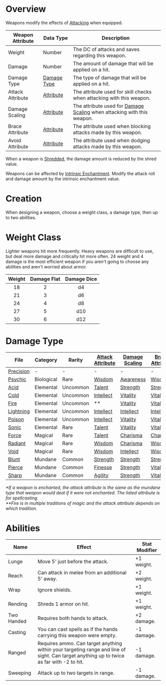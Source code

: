 # Overview  
  
Weapons modify the effects of [Attacking](./Attack.md) when equipped.  
  
|Weapon Attribute|Data Type|Description|  
|---|---|---|  
|Weight|Number|The DC of attacks and saves regarding this weapon.|  
|Damage|Number|The amount of damage that will be applied on a hit.|  
|Damage Type|[Damage Type](./Damage%20Type.md)|The type of damage that will be applied on a hit.|  
|Attack Attribute|[Attribute](./Attribute.md)|The attribute used for skill checks when attacking with this weapon.|  
|Damage Scaling|[Attribute](./Attribute.md)|The attribute used for [Damage Scaling](./Damage%20Scaling.md) when attacking with this weapon.|  
|Brace Attribute|[Attribute](./Attribute.md)|The attribute used when blocking attacks made by this weapon.|  
|Avoid Attribute|[Attribute](./Attribute.md)|The attribute used when dodging attacks made by this weapon.|  
  
When a weapon is [Shredded](./Shred.md), the damage amount is reduced by the shred value.  
  
Weapons can be affected by [Intrinsic Enchantment](./Intrinsic%20Enchantment.md). Modify the attack roll and damage amount by the intrinsic enchantment value.  
  
# Creation  
  
When designing a weapon, choose a weight class, a damage type, then up to two abilities.  
  
# Weight Class  
  
Lighter weapons hit more frequently. Heavy weapons are difficult to use, but deal more damage and critically hit more often. 24 weight and 4 damage is the most efficient weapon if you aren't going to choose any abilities and aren't worried about armor.  
  
|Weight|Damage Flat|Damage Dice|  
|:-:|:-:|:-:|  
|18|2|d4|  
|21|3|d6|  
|24|4|d8|  
|27|5|d10|  
|30|6|d12|  
  
# Damage Type  
| File                        | Category   | Rarity   | [Attack Attribute](Attack%20Attribute.md)        | [Damage Scaling](Damage%20Scaling.md)          | [Brace Attribute](Brace%20Attribute.md)         | [Avoid Attribute](Avoid%20Attribute.md)         |  
| --------------------------- | ---------- | -------- | --------------------------- | --------------------------- | --------------------------- | --------------------------- |  
| [Precision](./Precision.md) | \-         | \-       | \-                          | \-                          | \-                          | \-                          |  
| [Psychic](./Psychic.md)     | Biological | Rare     | [Wisdom](./Wisdom.md)       | [Awareness](./Awareness.md) | [Wisdom](./Wisdom.md)       | [Intellect](./Intellect.md) |  
| [Acid](./Acid.md)           | Elemental  | Uncommon | [Talent](./Talent.md)       | [Strength](./Strength.md)   | [Strength](./Strength.md)   | [Finesse](./Finesse.md)     |  
| [Cold](./Cold.md)           | Elemental  | Uncommon | [Intellect](./Intellect.md) | [Vitality](./Vitality.md)   | [Vitality](./Vitality.md)   | [Finesse](./Finesse.md)     |  
| [Fire](./Fire.md)           | Elemental  | Uncommon | \*\*                        | [Vitality](./Vitality.md)   | [Vitality](./Vitality.md)   | [Agility](./Agility.md)     |  
| [Lightning](./Lightning.md) | Elemental  | Uncommon | [Intellect](./Intellect.md) | [Intellect](./Intellect.md) | [Intellect](./Intellect.md) | [Awareness](./Awareness.md) |  
| [Poison](./Poison.md)       | Elemental  | Uncommon | [Intellect](./Intellect.md) | [Vitality](./Vitality.md)   | [Vitality](./Vitality.md)   | [Talent](./Talent.md)       |  
| [Sonic](./Sonic.md)         | Elemental  | Rare     | [Talent](./Talent.md)       | [Vitality](./Vitality.md)   | [Vitality](./Vitality.md)   | [Awareness](./Awareness.md) |  
| [Force](./Force.md)         | Magical    | Rare     | [Talent](./Talent.md)       | [Charisma](./Charisma.md)   | [Charisma](./Charisma.md)   | [Talent](./Talent.md)       |  
| [Radiant](./Radiant.md)     | Magical    | Rare     | [Wisdom](./Wisdom.md)       | [Charisma](./Charisma.md)   | [Wisdom](./Wisdom.md)       | [Charisma](./Charisma.md)   |  
| [Void](./Void.md)           | Magical    | Rare     | [Wisdom](./Wisdom.md)       | [Intellect](./Intellect.md) | [Wisdom](./Wisdom.md)       | [Intellect](./Intellect.md) |  
| [Blunt](./Blunt.md)         | Mundane    | Common   | [Strength](./Strength.md)   | [Strength](./Strength.md)   | [Strength](./Strength.md)   | [Agility](./Agility.md)     |  
| [Pierce](./Pierce.md)       | Mundane    | Common   | [Finesse](./Finesse.md)     | [Strength](./Strength.md)   | [Vitality](./Vitality.md)   | [Agility](./Agility.md)     |  
| [Sharp](./Sharp.md)         | Mundane    | Common   | [Agility](./Agility.md)     | [Strength](./Strength.md)   | [Vitality](./Vitality.md)   | [Agility](./Agility.md)     |  
  
*\*If a weapon is enchanted, the attack attribute is the same as the mundane type that weapon would deal if it were not enchanted. The listed attribute is for spellcasting.  
\*\*Fire is in multiple traditions of magic and the attack attribute depends on which tradition.*  
# Abilities  
  
|Name|Effect|Stat Modifier|  
|---|---|---|  
|Lunge|Move 5' just before the attack.|+1 weight.|  
|Reach|Can attack in melee from an additional 5' away.|+2 weight.|  
|Wrap|Ignore shields.|+1 weight.|  
|Rending|Shreds 1 armor on hit.|+1 weight.|  
|Two Handed|Requires both hands to attack.|+2 damage.|  
|Casting|You can cast spells as if the hands carrying this weapon were empty.|-1 damage.|  
|Ranged|Requires ammo. Can target anything within your targeting range and line of sight. Can target anything up to twice as far with -2 to hit.|-1 damage.|  
|Sweeping|Attack up to two targets in range.|-1 damage.|  
  
